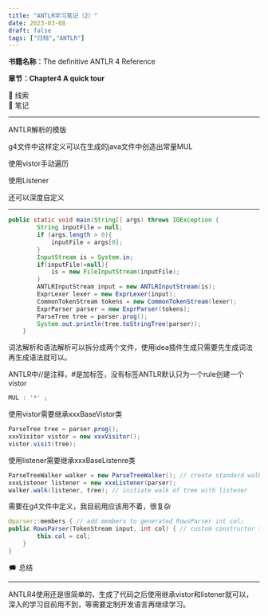 ```yaml
---
title: "ANTLR学习笔记（2）"
date: 2023-03-08
draft: false
tags: ["归档","ANTLR"]
---
```


**书籍名称**：The definitive ANTLR 4 Reference

**章节：Chapter4 A quick tour**

<aside>
🧵 线索

</aside>

<aside>
📓 笔记

</aside>

---

ANTLR解析的模版

g4文件中这样定义可以在生成的java文件中创造出常量MUL

使用vistor手动遍历

使用Listener

还可以深度自定义

---

```java
public static void main(String[] args) throws IOException {
        String inputFile = null;
        if (args.length > 0){
            inputFile = args[0];
        }
        InputStream is = System.in;
        if(inputFile!=null){
            is = new FileInputStream(inputFile);
        }
        ANTLRInputStream input = new ANTLRInputStream(is);
        ExprLexer lexer = new ExprLexer(input);
        CommonTokenStream tokens = new CommonTokenStream(lexer);
        ExprParser parser = new ExprParser(tokens);
        ParseTree tree = parser.prog();
        System.out.println(tree.toStringTree(parser));
    }
```

词法解析和语法解析可以拆分成两个文件，使用idea插件生成只需要先生成词法再生成语法就可以。

ANTLR中//是注释，#是加标签，没有标签ANTLR默认只为一个rule创建一个vistor

```java
MUL : '*' ;
```

使用vistor需要继承xxxBaseVistor类

```java
ParseTree tree = parser.prog();
xxxVisitor vistor = new xxxVisitor();
vistor.visit(tree);
```

使用listener需要继承xxxBaseListenre类

```java
ParseTreeWalker walker = new ParseTreeWalker(); // create standard walker 
xxxListener listener = new xxxListener(parser); 
walker.walk(listener, tree); // initiate walk of tree with listener
```

需要在g4文件中定义，我目前用应该用不着，很复杂

```java
@parser::members { // add members to generated RowsParser int col;
public RowsParser(TokenStream input, int col) { // custom constructor this(input);
        this.col = col;
    }
}
```

<aside>
🗯️ 总结

</aside>

---

ANTLR4使用还是很简单的，生成了代码之后使用继承vistor和listener就可以，深入的学习目前用不到，等需要定制开发语言再继续学习。
